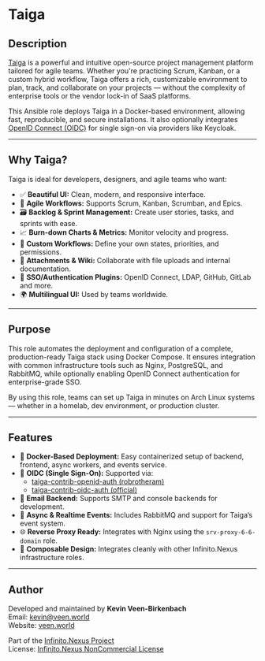 # Taiga

## Description

[Taiga](https://www.taiga.io/) is a powerful and intuitive open-source project management platform tailored for agile teams. Whether you're practicing Scrum, Kanban, or a custom hybrid workflow, Taiga offers a rich, customizable environment to plan, track, and collaborate on your projects — without the complexity of enterprise tools or the vendor lock-in of SaaS platforms.

This Ansible role deploys Taiga in a Docker-based environment, allowing fast, reproducible, and secure installations. It also optionally integrates [OpenID Connect (OIDC)](https://openid.net/connect/) for single sign-on via providers like Keycloak.

---

## Why Taiga?

Taiga is ideal for developers, designers, and agile teams who want:

- ✅ **Beautiful UI:** Clean, modern, and responsive interface.
- 📌 **Agile Workflows:** Supports Scrum, Kanban, Scrumban, and Epics.
- 🗃️ **Backlog & Sprint Management:** Create user stories, tasks, and sprints with ease.
- 📈 **Burn-down Charts & Metrics:** Monitor velocity and progress.
- 🔄 **Custom Workflows:** Define your own states, priorities, and permissions.
- 📎 **Attachments & Wiki:** Collaborate with file uploads and internal documentation.
- 🔐 **SSO/Authentication Plugins:** OpenID Connect, LDAP, GitHub, GitLab and more.
- 🌍 **Multilingual UI:** Used by teams worldwide.

---

## Purpose

This role automates the deployment and configuration of a complete, production-ready Taiga stack using Docker Compose. It ensures integration with common infrastructure tools such as Nginx, PostgreSQL, and RabbitMQ, while optionally enabling OpenID Connect authentication for enterprise-grade SSO.

By using this role, teams can set up Taiga in minutes on Arch Linux systems — whether in a homelab, dev environment, or production cluster.

---

## Features

- 🐳 **Docker-Based Deployment:** Easy containerized setup of backend, frontend, async workers, and events service.
- 🔐 **OIDC (Single Sign-On):** Supported via:
    - [taiga-contrib-openid-auth (robrotheram)](https://github.com/robrotheram/taiga-contrib-openid-auth)
    - [taiga-contrib-oidc-auth (official)](https://github.com/taigaio/taiga-contrib-oidc-auth)
- 📨 **Email Backend:** Supports SMTP and console backends for development.
- 🔁 **Async & Realtime Events:** Includes RabbitMQ and support for Taiga’s event system.
- 🌐 **Reverse Proxy Ready:** Integrates with Nginx using the `srv-proxy-6-6-domain` role.
- 🧩 **Composable Design:** Integrates cleanly with other Infinito.Nexus infrastructure roles.

---

## Author

Developed and maintained by **Kevin Veen-Birkenbach**  
Email: [kevin@veen.world](mailto:kevin@veen.world)  
Website: [veen.world](https://www.veen.world)

Part of the [Infinito.Nexus Project](https://s.infinito.nexus/code)  
License: [Infinito.Nexus NonCommercial License](https://s.infinito.nexus/license)